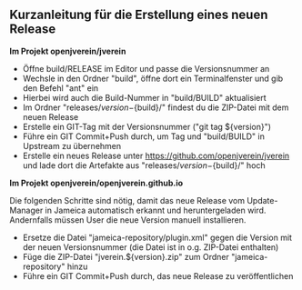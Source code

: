Kurzanleitung für die Erstellung eines neuen Release
----------------------------------------------------

**Im Projekt openjverein/jverein**

- Öffne build/RELEASE im Editor und passe die Versionsnummer an
- Wechsle in den Ordner "build", öffne dort ein Terminalfenster und gib den Befehl "ant" ein
- Hierbei wird auch die Build-Nummer in "build/BUILD" aktualisiert
- Im Ordner "releases/${version}-${build}/" findest du die ZIP-Datei mit dem neuen Release
- Erstelle ein GIT-Tag mit der Versionsnummer ("git tag ${version}")
- Führe ein GIT Commit+Push durch, um Tag und "build/BUILD" in Upstream zu übernehmen
- Erstelle ein neues Release unter https://github.com/openjverein/jverein und lade dort die Artefakte aus "releases/${version}-${build}/" hoch

**Im Projekt openjverein/openjverein.github.io**

Die folgenden Schritte sind nötig, damit das neue Release vom Update-Manager in Jameica automatisch erkannt und heruntergeladen wird. Andernfalls müssen User die neue Version manuell installieren.

- Ersetze die Datei "jameica-repository/plugin.xml" gegen die Version mit der neuen Versionsnummer (die Datei ist in o.g. ZIP-Datei enthalten)
- Füge die ZIP-Datei "jverein.${version}.zip" zum Ordner "jameica-repository" hinzu
- Führe ein GIT Commit+Push durch, das neue Release zu veröffentlichen
